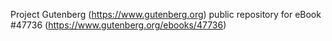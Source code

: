 Project Gutenberg (https://www.gutenberg.org) public repository for eBook #47736 (https://www.gutenberg.org/ebooks/47736)
